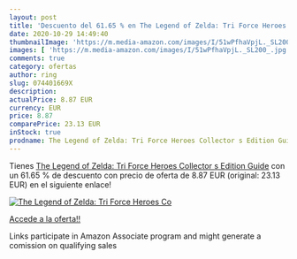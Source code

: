 ```yaml
---
layout: post
title: 'Descuento del 61.65 % en The Legend of Zelda: Tri Force Heroes Co'
date: 2020-10-29 14:49:40
thumbnailImage: 'https://m.media-amazon.com/images/I/51wPfhaVpjL._SL200_.jpg'
images: [ 'https://m.media-amazon.com/images/I/51wPfhaVpjL._SL200_.jpg' ]
comments: true
category: ofertas
author: ring
slug: 074401669X
description:
actualPrice: 8.87 EUR
currency: EUR
price: 8.87
comparePrice: 23.13 EUR
inStock: true
prodname: The Legend of Zelda: Tri Force Heroes Collector s Edition Guide
---
```


Tienes [The Legend of Zelda: Tri Force Heroes Collector s Edition Guide](https://www.amazon.es/dp/074401669X/?tag=tolees-21) con un 61.65 % de descuento con precio de oferta de 8.87 EUR (original: 23.13 EUR) en el siguiente enlace!

[![The Legend of Zelda: Tri Force Heroes Co](https://m.media-amazon.com/images/I/51wPfhaVpjL._SL200_.jpg)](https://www.amazon.es/dp/074401669X/?tag=tolees-21)

[Accede a la oferta!!](https://www.amazon.es/dp/074401669X/?tag=tolees-21)

Links participate in Amazon Associate program and might generate a comission on qualifying sales


